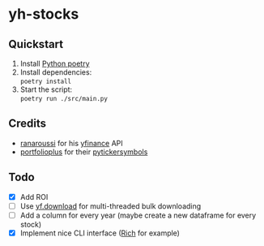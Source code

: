 # yh-stocks

## Quickstart
1. Install [Python poetry](https://python-poetry.org/docs/)
2. Install dependencies:<br>
  `poetry install`
3. Start the script:<br>
  `poetry run ./src/main.py`

## Credits
* [ranaroussi](https://github.com/ranaroussi) for his [yfinance](https://github.com/ranaroussi/yfinance) API
* [portfolioplus](https://github.com/portfolioplus) for their [pytickersymbols](https://github.com/portfolioplus/pytickersymbols)

## Todo
* [x] Add ROI
* [ ] Use [yf.download](https://aroussi.com/post/python-yahoo-finance) for multi-threaded bulk downloading
* [ ] Add a column for every year (maybe create a new dataframe for every stock)
* [x] Implement nice CLI interface ([Rich](https://github.com/Textualize/rich) for example)
